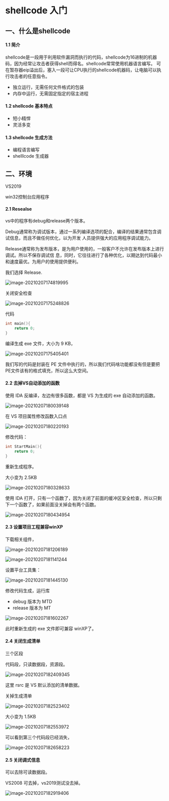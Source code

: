 # shellcode 入门

## 一、什么是shellcode

#### 1.1 简介

shellcode是一段用于利用软件漏洞而执行的代码，shellcode为16进制的机器码，因为经常让攻击者获得shell而得名。shellcode常常使用机器语言编写。 可在暂存器eip溢出后，塞入一段可让CPU执行的shellcode机器码，让电脑可以执行攻击者的任意指令。

* 独立运行，无需任何文件格式的包装
* 内存中运行，无需固定指定的宿主进程

#### 1.2 shellcode 基本特点

* 短小精悍
* 灵活多变

#### 1.3 shellcode 生成方法

* 编程语言编写
* shelllcode 生成器

## 二、环境

VS2019

win32控制台应用程序

#### 2.1 Resealse

 vs中的程序有debug和release两个版本。

Debug通常称为调试版本，通过一系列编译选项的配合，编译的结果通常包含调试信息，而且不做任何优化，以为开发 人员提供强大的应用程序调试能力。

Release通常称为发布版本，是为用户使用的，一般客户不允许在发布版本上进行调试。所以不保存调试信  息，同时，它往往进行了各种优化，以期达到代码最小和速度最优。为用户的使用提供便利。

我们选择 Release.

![image-20210207174819995](https://gitee.com/luo_fan_1/yanmie-art/raw/master/img/image-20210207174819995.png)

关闭安全检查

![image-20210207175248826](https://gitee.com/luo_fan_1/yanmie-art/raw/master/img/image-20210207175248826.png)



代码

```cpp
int main(){
	return 0;
}
```

编译生成 exe 文件，大小为 9 KB，

![image-20210207175405401](https://gitee.com/luo_fan_1/yanmie-art/raw/master/img/image-20210207175405401.png)

我们写的代码是封装在 PE 文件中执行的，所以我们代码啥功能都没有但是要把PE文件该有的格式填充，所以这么大空间。

#### 2.2 去掉VS自动添加的函数

使用 IDA 反编译，左边有很多函数，都是 VS 为生成的 exe 自动添加的函数。

![image-20210207180039148](https://gitee.com/luo_fan_1/yanmie-art/raw/master/img/image-20210207180039148.png)

在 VS 项目属性修改函数入口点

![image-20210207180220193](https://gitee.com/luo_fan_1/yanmie-art/raw/master/img/image-20210207180220193.png)

修改代码：

```cpp
int StartMain(){
	return 0;
}
```

重新生成程序。

大小变为 2.5KB

![image-20210207180328633](https://gitee.com/luo_fan_1/yanmie-art/raw/master/img/image-20210207180328633.png)

使用 IDA 打开，只有一个函数了，因为关闭了前面的缓冲区安全检查，所以只剩下一个函数了，如果前面没关掉会有两个函数。

![image-20210207180434954](https://gitee.com/luo_fan_1/yanmie-art/raw/master/img/image-20210207180434954.png)

#### 2.3 设置项目工程兼容winXP

下载相关组件，

![image-20210207181206189](https://gitee.com/luo_fan_1/yanmie-art/raw/master/img/image-20210207181206189.png)

![image-20210207181141244](https://gitee.com/luo_fan_1/yanmie-art/raw/master/img/image-20210207181141244.png)

设置平台工具集：

![image-20210207181445130](https://gitee.com/luo_fan_1/yanmie-art/raw/master/img/image-20210207181445130.png)

修改代码生成，运行库

* debug 版本为 MTD
* release 版本为 MT

![image-20210207181602267](https://gitee.com/luo_fan_1/yanmie-art/raw/master/img/image-20210207181602267.png)

此时重新生成的 exe 文件即可兼容 winXP了。

#### 2.4 关闭生成清单

三个区段

代码段，只读数据段，资源段。

![image-20210207182409345](https://gitee.com/luo_fan_1/yanmie-art/raw/master/img/image-20210207182409345.png)

这里 rsrc 是 VS 默认添加的清单数据。

关掉生成清单

![image-20210207182523402](https://gitee.com/luo_fan_1/yanmie-art/raw/master/img/image-20210207182523402.png)

大小变为 1.5KB

![image-20210207182553972](https://gitee.com/luo_fan_1/yanmie-art/raw/master/img/image-20210207182553972.png)

可以看到第三个代码段已经消失，

![image-20210207182658223](https://gitee.com/luo_fan_1/yanmie-art/raw/master/img/image-20210207182658223.png)

#### 2.5 关闭调式信息

可以去除可读数据段。

VS2008 可去掉，vs2019测试没去掉。

![image-20210207182919406](https://gitee.com/luo_fan_1/yanmie-art/raw/master/img/image-20210207182919406.png)

